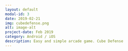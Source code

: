 ```yaml
---
layout: default
modal-id: 3
date: 2019-02-21
img: cubedefense.png
alt: image-alt
project-date: Feb 2019
category: Android / iOS
description: Easy and simple arcade game. Cube Defense
---
```

